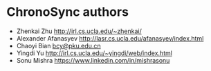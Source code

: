 ChronoSync authors
==================

- Zhenkai Zhu         <http://irl.cs.ucla.edu/~zhenkai/>
- Alexander Afanasyev <http://lasr.cs.ucla.edu/afanasyev/index.html>
- Chaoyi Bian         <bcy@pku.edu.cn>
- Yingdi Yu           <http://irl.cs.ucla.edu/~yingdi/web/index.html>
- Sonu Mishra         <https://www.linkedin.com/in/mishrasonu>
